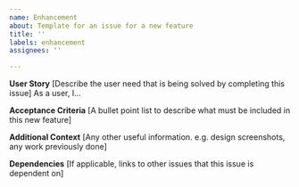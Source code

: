 ```yaml
---
name: Enhancement
about: Template for an issue for a new feature
title: ''
labels: enhancement
assignees: ''

---
```


**User Story**
[Describe the user need that is being solved by completing this issue]
As a user, I...

**Acceptance Criteria**
[A bullet point list to describe what must be included in this new feature]

**Additional Context**
[Any other useful information. e.g. design screenshots, any work previously done]

**Dependencies**
[If applicable, links to other issues that this issue is dependent on]
